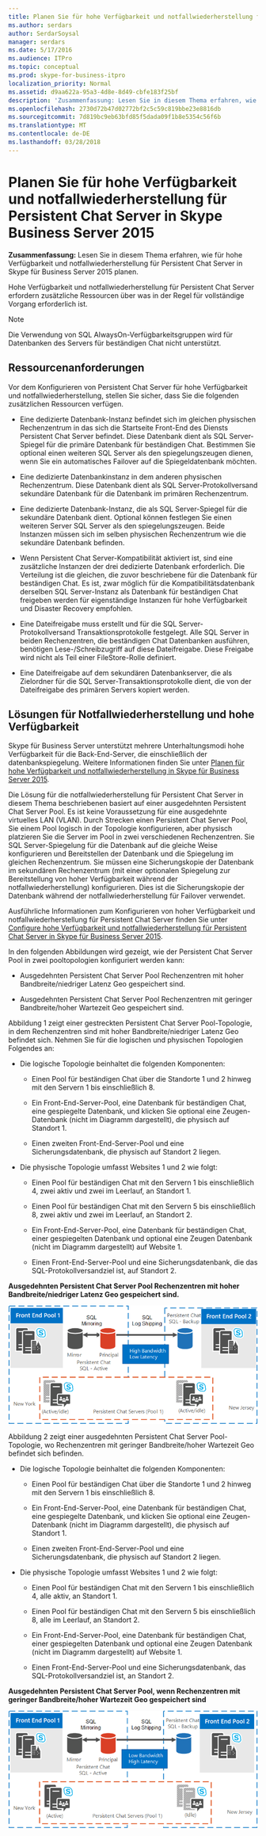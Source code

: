 ```yaml
---
title: Planen Sie für hohe Verfügbarkeit und notfallwiederherstellung für Persistent Chat Server in Skype Business Server 2015
ms.author: serdars
author: SerdarSoysal
manager: serdars
ms.date: 5/17/2016
ms.audience: ITPro
ms.topic: conceptual
ms.prod: skype-for-business-itpro
localization_priority: Normal
ms.assetid: d9aa622a-95a3-4d8e-8d49-cbfe183f25bf
description: 'Zusammenfassung: Lesen Sie in diesem Thema erfahren, wie für hohe Verfügbarkeit und notfallwiederherstellung für Persistent Chat Server in Skype für Business Server 2015 planen.'
ms.openlocfilehash: 2730d72b47d02772bf2c5c59c819bbe23e8816db
ms.sourcegitcommit: 7d819bc9eb63bfd85f5dada09f1b8e5354c56f6b
ms.translationtype: MT
ms.contentlocale: de-DE
ms.lasthandoff: 03/28/2018
---
```

# <a name="plan-for-high-availability-and-disaster-recovery-for-persistent-chat-server-in-skype-for-business-server-2015"></a>Planen Sie für hohe Verfügbarkeit und notfallwiederherstellung für Persistent Chat Server in Skype Business Server 2015
 
**Zusammenfassung:** Lesen Sie in diesem Thema erfahren, wie für hohe Verfügbarkeit und notfallwiederherstellung für Persistent Chat Server in Skype für Business Server 2015 planen.
  
Hohe Verfügbarkeit und notfallwiederherstellung für Persistent Chat Server erfordern zusätzliche Ressourcen über was in der Regel für vollständige Vorgang erforderlich ist. 
  
> [!NOTE]
> Die Verwendung von SQL AlwaysOn-Verfügbarkeitsgruppen wird für Datenbanken des Servers für beständigen Chat nicht unterstützt. 
  
## <a name="resource-requirements"></a>Ressourcenanforderungen

Vor dem Konfigurieren von Persistent Chat Server für hohe Verfügbarkeit und notfallwiederherstellung, stellen Sie sicher, dass Sie die folgenden zusätzlichen Ressourcen verfügen. 
  
- Eine dedizierte Datenbank-Instanz befindet sich im gleichen physischen Rechenzentrum in das sich die Startseite Front-End des Diensts Persistent Chat Server befindet. Diese Datenbank dient als SQL Server-Spiegel für die primäre Datenbank für beständigen Chat. Bestimmen Sie optional einen weiteren SQL Server als den spiegelungszeugen dienen, wenn Sie ein automatisches Failover auf die Spiegeldatenbank möchten.
    
- Eine dedizierte Datenbankinstanz in dem anderen physischen Rechenzentrum. Diese Datenbank dient als SQL Server-Protokollversand sekundäre Datenbank für die Datenbank im primären Rechenzentrum.
    
- Eine dedizierte Datenbank-Instanz, die als SQL Server-Spiegel für die sekundäre Datenbank dient. Optional können festlegen Sie einen weiteren Server SQL Server als den spiegelungszeugen. Beide Instanzen müssen sich im selben physischen Rechenzentrum wie die sekundäre Datenbank befinden.
    
- Wenn Persistent Chat Server-Kompatibilität aktiviert ist, sind eine zusätzliche Instanzen der drei dedizierte Datenbank erforderlich. Die Verteilung ist die gleichen, die zuvor beschriebene für die Datenbank für beständigen Chat. Es ist, zwar möglich für die Kompatibilitätsdatenbank derselben SQL Server-Instanz als Datenbank für beständigen Chat freigeben werden für eigenständige Instanzen für hohe Verfügbarkeit und Disaster Recovery empfohlen.
    
- Eine Dateifreigabe muss erstellt und für die SQL Server-Protokollversand Transaktionsprotokolle festgelegt. Alle SQL Server in beiden Rechenzentren, die beständigen Chat Datenbanken ausführen, benötigen Lese-/Schreibzugriff auf diese Dateifreigabe. Diese Freigabe wird nicht als Teil einer FileStore-Rolle definiert.
    
- Eine Dateifreigabe auf dem sekundären Datenbankserver, die als Zielordner für die SQL Server-Transaktionsprotokolle dient, die von der Dateifreigabe des primären Servers kopiert werden.
    
## <a name="disaster-recovery-and-high-availability-solutions"></a>Lösungen für Notfallwiederherstellung und hohe Verfügbarkeit

Skype für Business Server unterstützt mehrere Unterhaltungsmodi hohe Verfügbarkeit für die Back-End-Server, die einschließlich der datenbankspiegelung. Weitere Informationen finden Sie unter [Planen für hohe Verfügbarkeit und notfallwiederherstellung in Skype für Business Server 2015](../../plan-your-deployment/high-availability-and-disaster-recovery/high-availability-and-disaster-recovery.md). 
  
Die Lösung für die notfallwiederherstellung für Persistent Chat Server in diesem Thema beschriebenen basiert auf einer ausgedehnten Persistent Chat Server Pool. Es ist keine Voraussetzung für eine ausgedehnte virtuelles LAN (VLAN). Durch Strecken einen Persistent Chat Server Pool, Sie einem Pool logisch in der Topologie konfigurieren, aber physisch platzieren Sie die Server im Pool in zwei verschiedenen Rechenzentren. Sie SQL Server-Spiegelung für die Datenbank auf die gleiche Weise konfigurieren und Bereitstellen der Datenbank und die Spiegelung im gleichen Rechenzentrum. Sie müssen eine Sicherungskopie der Datenbank im sekundären Rechenzentrum (mit einer optionalen Spiegelung zur Bereitstellung von hoher Verfügbarkeit während der notfallwiederherstellung) konfigurieren. Dies ist die Sicherungskopie der Datenbank während der notfallwiederherstellung für Failover verwendet. 
  
Ausführliche Informationen zum Konfigurieren von hoher Verfügbarkeit und notfallwiederherstellung für Persistent Chat Server finden Sie unter [Configure hohe Verfügbarkeit und notfallwiederherstellung für Persistent Chat Server in Skype für Business Server 2015](../../deploy/deploy-persistent-chat-server/configure-hadr-for-persistent-chat.md). 
  
In den folgenden Abbildungen wird gezeigt, wie der Persistent Chat Server Pool in zwei pooltopologien konfiguriert werden kann:
  
- Ausgedehnten Persistent Chat Server Pool Rechenzentren mit hoher Bandbreite/niedriger Latenz Geo gespeichert sind.
    
- Ausgedehnten Persistent Chat Server Pool Rechenzentren mit geringer Bandbreite/hoher Wartezeit Geo gespeichert sind.
    
Abbildung 1 zeigt einer gestreckten Persistent Chat Server Pool-Topologie, in dem Rechenzentren sind mit hoher Bandbreite/niedriger Latenz Geo befindet sich. Nehmen Sie für die logischen und physischen Topologien Folgendes an:
  
- Die logische Topologie beinhaltet die folgenden Komponenten:
    
  - Einen Pool für beständigen Chat über die Standorte 1 und 2 hinweg mit den Servern 1 bis einschließlich 8.
    
  - Ein Front-End-Server-Pool, eine Datenbank für beständigen Chat, eine gespiegelte Datenbank, und klicken Sie optional eine Zeugen-Datenbank (nicht im Diagramm dargestellt), die physisch auf Standort 1. 
    
  - Einen zweiten Front-End-Server-Pool und eine Sicherungsdatenbank, die physisch auf Standort 2 liegen.
    
- Die physische Topologie umfasst Websites 1 und 2 wie folgt:
    
  - Einen Pool für beständigen Chat mit den Servern 1 bis einschließlich 4, zwei aktiv und zwei im Leerlauf, an Standort 1.
    
  - Einen Pool für beständigen Chat mit den Servern 5 bis einschließlich 8, zwei aktiv und zwei im Leerlauf, an Standort 2.
    
  - Ein Front-End-Server-Pool, eine Datenbank für beständigen Chat, einer gespiegelten Datenbank und optional eine Zeugen Datenbank (nicht im Diagramm dargestellt) auf Website 1.
    
  - Einen Front-End-Server-Pool und eine Sicherungsdatenbank, die das SQL-Protokollversandziel ist, auf Standort 2.
    
**Ausgedehnten Persistent Chat Server Pool Rechenzentren mit hoher Bandbreite/niedriger Latenz Geo gespeichert sind.**

![Erweiterter Pool für beständigen Chat mit hoher Bandbreite/niedriger Latenz](../../media/55cf3d4b-5f51-4d2f-84ca-b4a13dc5eba3.png)
  
Abbildung 2 zeigt einer ausgedehnten Persistent Chat Server Pool-Topologie, wo Rechenzentren mit geringer Bandbreite/hoher Wartezeit Geo befindet sich befinden.
  
- Die logische Topologie beinhaltet die folgenden Komponenten:
    
  - Einen Pool für beständigen Chat über die Standorte 1 und 2 hinweg mit den Servern 1 bis einschließlich 8.
    
  - Ein Front-End-Server-Pool, eine Datenbank für beständigen Chat, eine gespiegelte Datenbank, und klicken Sie optional eine Zeugen-Datenbank (nicht im Diagramm dargestellt), die physisch auf Standort 1. 
    
  - Einen zweiten Front-End-Server-Pool und eine Sicherungsdatenbank, die physisch auf Standort 2 liegen.
    
- Die physische Topologie umfasst Websites 1 und 2 wie folgt:
    
  - Einen Pool für beständigen Chat mit den Servern 1 bis einschließlich 4, alle aktiv, an Standort 1.
    
  - Einen Pool für beständigen Chat mit den Servern 5 bis einschließlich 8, alle im Leerlauf, an Standort 2.
    
  - Ein Front-End-Server-Pool, eine Datenbank für beständigen Chat, einer gespiegelten Datenbank und optional eine Zeugen Datenbank (nicht im Diagramm dargestellt) auf Website 1.
    
  - Einen Front-End-Server-Pool und eine Sicherungsdatenbank, das SQL-Protokollversandziel ist, an Standort 2.
    
**Ausgedehnten Persistent Chat Server Pool, wenn Rechenzentren mit geringer Bandbreite/hoher Wartezeit Geo gespeichert sind**

![Erweiterter Pool für beständigen Chat mit niedriger Bandbreite/hoher Latenz](../../media/40cbd902-57b8-4d57-a61c-cde4e0bd47f0.png)
  

